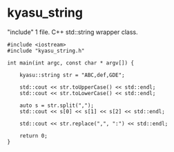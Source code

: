 # kyasu_string
"include" 1 file. C++ std::string wrapper class.

```
#include <iostream>
#include "kyasu_string.h"

int main(int argc, const char * argv[]) {

    kyasu::string str = "ABC,def,GDE";

    std::cout << str.toUpperCase() << std::endl;
    std::cout << str.toLowerCase() << std::endl;
    
    auto s = str.split(",");
    std::cout << s[0] << s[1] << s[2] << std::endl;

    std::cout << str.replace(",", ":") << std::endl;

    return 0;
}
```
